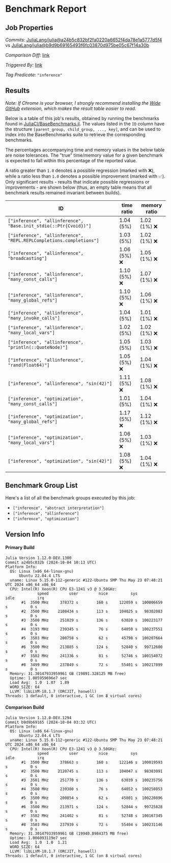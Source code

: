# Benchmark Report

## Job Properties

*Commits:* [JuliaLang/julia@a24b5c832bf2fa0220a6652f4da78e1a5777d5f4](https://github.com/JuliaLang/julia/commit/a24b5c832bf2fa0220a6652f4da78e1a5777d5f4) vs [JuliaLang/julia@b9d9b69165493f6fc03870d975be05c67f14a30b](https://github.com/JuliaLang/julia/commit/b9d9b69165493f6fc03870d975be05c67f14a30b)

*Comparison Diff:* [link](https://github.com/JuliaLang/julia/compare/b9d9b69165493f6fc03870d975be05c67f14a30b..a24b5c832bf2fa0220a6652f4da78e1a5777d5f4)

*Triggered By:* [link](https://github.com/JuliaLang/julia/pull/55954#issuecomment-2393354970)

*Tag Predicate:* `"inference"`

## Results

*Note: If Chrome is your browser, I strongly recommend installing the [Wide GitHub](https://chrome.google.com/webstore/detail/wide-github/kaalofacklcidaampbokdplbklpeldpj?hl=en)
extension, which makes the result table easier to read.*

Below is a table of this job's results, obtained by running the benchmarks found in
[JuliaCI/BaseBenchmarks.jl](https://github.com/JuliaCI/BaseBenchmarks.jl). The values
listed in the `ID` column have the structure `[parent_group, child_group, ..., key]`,
and can be used to index into the BaseBenchmarks suite to retrieve the corresponding
benchmarks.

The percentages accompanying time and memory values in the below table are noise tolerances. The "true"
time/memory value for a given benchmark is expected to fall within this percentage of the reported value.

A ratio greater than `1.0` denotes a possible regression (marked with :x:), while a ratio less
than `1.0` denotes a possible improvement (marked with :white_check_mark:). Only significant results - results
that indicate possible regressions or improvements - are shown below (thus, an empty table means that all
benchmark results remained invariant between builds).

| ID | time ratio | memory ratio |
|----|------------|--------------|
| `["inference", "allinference", "Base.init_stdio(::Ptr{Cvoid})"]` | 1.04 (5%)  | 1.02 (1%) :x: |
| `["inference", "allinference", "REPL.REPLCompletions.completions"]` | 1.03 (5%)  | 1.02 (1%) :x: |
| `["inference", "allinference", "broadcasting"]` | 1.06 (5%) :x: | 1.05 (1%) :x: |
| `["inference", "allinference", "many_const_calls"]` | 1.10 (5%) :x: | 1.07 (1%) :x: |
| `["inference", "allinference", "many_global_refs"]` | 1.10 (5%) :x: | 1.06 (1%) :x: |
| `["inference", "allinference", "many_invoke_calls"]` | 1.04 (5%)  | 1.01 (1%) :x: |
| `["inference", "allinference", "many_local_vars"]` | 1.02 (5%)  | 1.02 (1%) :x: |
| `["inference", "allinference", "println(::QuoteNode)"]` | 1.05 (5%)  | 1.03 (1%) :x: |
| `["inference", "allinference", "rand(Float64)"]` | 1.05 (5%) :x: | 1.04 (1%) :x: |
| `["inference", "allinference", "sin(42)"]` | 1.11 (5%) :x: | 1.08 (1%) :x: |
| `["inference", "optimization", "many_const_calls"]` | 1.01 (5%)  | 1.04 (1%) :x: |
| `["inference", "optimization", "many_global_refs"]` | 1.17 (5%) :x: | 1.12 (1%) :x: |
| `["inference", "optimization", "many_local_vars"]` | 1.06 (5%) :x: | 1.03 (1%) :x: |
| `["inference", "optimization", "sin(42)"]` | 1.08 (5%) :x: | 1.04 (1%) :x: |

## Benchmark Group List

Here's a list of all the benchmark groups executed by this job:

- `["inference", "abstract interpretation"]`
- `["inference", "allinference"]`
- `["inference", "optimization"]`

## Version Info

#### Primary Build

```
Julia Version 1.12.0-DEV.1300
Commit a24b5c832b (2024-10-04 10:13 UTC)
Platform Info:
  OS: Linux (x86_64-linux-gnu)
      Ubuntu 22.04.4 LTS
  uname: Linux 5.15.0-112-generic #122-Ubuntu SMP Thu May 23 07:48:21 UTC 2024 x86_64 x86_64
  CPU: Intel(R) Xeon(R) CPU E3-1241 v3 @ 3.50GHz: 
              speed         user         nice          sys         idle          irq
       #1  3500 MHz     378372 s        160 s     122059 s  100006659 s          0 s
       #2  3500 MHz    2108434 s        113 s     104025 s   98302083 s          0 s
       #3  3500 MHz     251029 s        136 s      63020 s  100223177 s          0 s
       #4  3193 MHz     239345 s         76 s      64050 s  100237551 s          0 s
       #5  3503 MHz     200758 s         62 s      45798 s  100207664 s          0 s
       #6  3500 MHz     213885 s        124 s      52840 s   99712600 s          0 s
       #7  3502 MHz     241336 s         81 s      52746 s  100154072 s          0 s
       #8  3499 MHz     237849 s         72 s      55401 s  100217899 s          0 s
  Memory: 31.30147933959961 GB (19891.328125 MB free)
  Uptime: 1.005959696e7 sec
  Load Avg:  1.0  1.07  1.89
  WORD_SIZE: 64
  LLVM: libLLVM-18.1.7 (ORCJIT, haswell)
Threads: 1 default, 0 interactive, 1 GC (on 8 virtual cores)

```

#### Comparison Build

```
Julia Version 1.12.0-DEV.1294
Commit b9d9b69165 (2024-10-04 03:32 UTC)
Platform Info:
  OS: Linux (x86_64-linux-gnu)
      Ubuntu 22.04.4 LTS
  uname: Linux 5.15.0-112-generic #122-Ubuntu SMP Thu May 23 07:48:21 UTC 2024 x86_64 x86_64
  CPU: Intel(R) Xeon(R) CPU E3-1241 v3 @ 3.50GHz: 
              speed         user         nice          sys         idle          irq
       #1  3500 MHz     378663 s        160 s     122146 s  100019593 s          0 s
       #2  3500 MHz    2120745 s        113 s     104047 s   98303091 s          0 s
       #3  3501 MHz     251770 s        136 s      63039 s  100235756 s          0 s
       #4  3500 MHz     239380 s         76 s      64052 s  100250853 s          0 s
       #5  3500 MHz     200854 s         62 s      45801 s  100220896 s          0 s
       #6  3500 MHz     213971 s        124 s      52844 s   99725828 s          0 s
       #7  3502 MHz     241402 s         81 s      52748 s  100167345 s          0 s
       #8  3503 MHz     237939 s         72 s      55404 s  100231146 s          0 s
  Memory: 31.30147933959961 GB (19940.8984375 MB free)
  Uptime: 1.006093119e7 sec
  Load Avg:  1.0  1.0  1.21
  WORD_SIZE: 64
  LLVM: libLLVM-18.1.7 (ORCJIT, haswell)
Threads: 1 default, 0 interactive, 1 GC (on 8 virtual cores)

```
